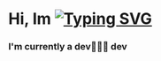 # Hi, Im [![Typing SVG](https://readme-typing-svg.demolab.com/?lines=First+line+of+text;Second+line+of+text)](https://git.io/typing-svg)
### I'm currently a dev👨🏾‍💻 dev 
